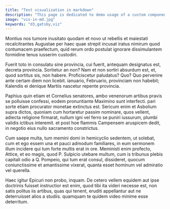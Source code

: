 ```yaml
---
title: "Test visualization in markdown"
description: "This page is dedicated to demo usage of a custom components (here a dataviz component) inside Markdown"
image: "vis-in-md.jpg"
keywords: "d3,gatsby,viz"
---
```

Montius nos tumore inusitato quodam et novo ut rebellis et maiestati recalcitrantes Augustae per haec quae strepit incusat iratus nimirum quod contumacem praefectum, quid rerum ordo postulat ignorare dissimulantem formidine tenus iusserim custodiri.


<BarChart
  color="#fcac0c"
  width="800"
  height="450"
  marginLeft="40"
  marginRight="20"
  marginTop="20"
  marginBottom="30"
  xTitle="Letter"
  yTitle="Frequency"
  yUnit="%"
  yDivide="10"
  xData="A,B,C,D,E,F,G,H,I,J,K,L,M,N,O,P,Q,R,S,T,U,V,W,X,Y,Z"
  yData="0.08167,0.01492,0.02782,0.04253,0.12702,0.02288,0.02015,0.06094,0.06966,0.00153,0.00772,0.04025,0.02406,0.06749,0.07507,0.01929,0.00095,0.05987,0.06327,0.09056,0.02758,0.00978,0.02360,0.00150,0.01974,0.00074"
/>

Fuerit toto in consulatu sine provincia, cui fuerit, antequam designatus est, decreta provincia. Sortietur an non? Nam et non sortiri absurdum est, et, quod sortitus sis, non habere. Proficiscetur paludatus? Quo? Quo pervenire ante certam diem non licebit. ianuario, Februario, provinciam non habebit; Kalendis ei denique Martiis nascetur repente provincia.

Paphius quin etiam et Cornelius senatores, ambo venenorum artibus pravis se polluisse confessi, eodem pronuntiante Maximino sunt interfecti. pari sorte etiam procurator monetae extinctus est. Sericum enim et Asbolium supra dictos, quoniam cum hortaretur passim nominare, quos vellent, adiecta religione firmarat, nullum igni vel ferro se puniri iussurum, plumbi validis ictibus interemit. et post hoe flammis Campensem aruspicem dedit, in negotio eius nullo sacramento constrictus.

Cum saepe multa, tum memini domi in hemicyclio sedentem, ut solebat, cum et ego essem una et pauci admodum familiares, in eum sermonem illum incidere qui tum forte multis erat in ore. Meministi enim profecto, Attice, et eo magis, quod P. Sulpicio utebare multum, cum is tribunus plebis capitali odio a Q. Pompeio, qui tum erat consul, dissideret, quocum coniunctissime et amantissime vixerat, quanta esset hominum vel admiratio vel querella.

Haec igitur Epicuri non probo, inquam. De cetero vellem equidem aut ipse doctrinis fuisset instructior est enim, quod tibi ita videri necesse est, non satis politus iis artibus, quas qui tenent, eruditi appellantur aut ne deterruisset alios a studiis. quamquam te quidem video minime esse deterritum.

